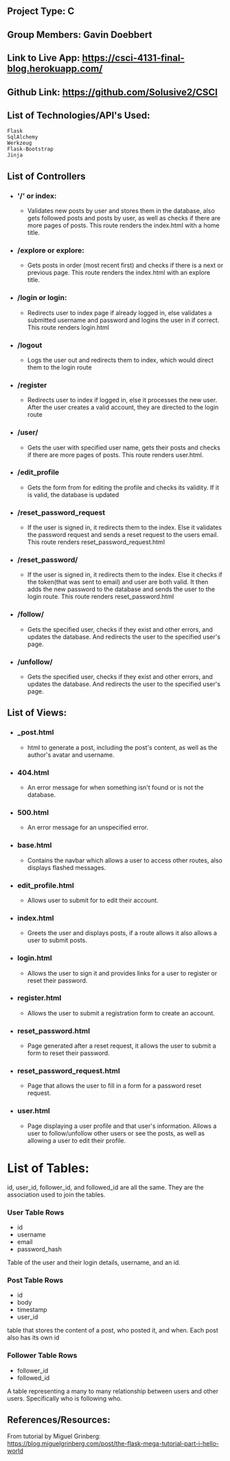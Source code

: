 ## **Project Type:** C
## **Group Members:** Gavin Doebbert
## **Link to Live App:** https://csci-4131-final-blog.herokuapp.com/
## **Github Link:** https://github.com/Solusive2/CSCI
## **List of Technologies/API's Used:**
	Flask 
	SqlAlchemy
	Werkzeug
	Flask-Bootstrap
	Jinja




## **List of Controllers**

* ### **'/' or index:**
  * Validates new posts by user and stores them in the database, also gets followed posts and posts by user, as well as checks if there are more pages of posts. This route renders the index.html with a home title.

* ### **/explore or explore:**
  * Gets posts in order (most recent first) and checks if there is a next or previous page. This route renders the index.html with an explore title.

* ### **/login or login:**
  * Redirects user to index page if already logged in, else validates a submitted username and password and logins the user in if correct. This route renders login.html

* ### **/logout**
  * Logs the user out and redirects them to index, which would direct them to the login route

* ### **/register**
  * Redirects user to index if logged in, else it processes the new user. After the user creates a valid account, they are directed to the login route

* ### **/user/<username>**
  * Gets the user with specified user name, gets their posts and checks if there are more pages of posts. This route renders user.html.

* ### **/edit_profile**
  * Gets the form from for editing the profile and checks its validity. If it is valid, the database is updated 

* ### **/reset_password_request**
  * If the user is signed in, it redirects them to the index. Else it validates the password request and sends a reset request to the users email. This route renders reset_password_request.html

* ### **/reset_password/<token>**
  * If the user is signed in, it redirects them to the index. Else it checks if the token(that was sent to email) and user are both valid. It then adds the new password to the database and sends the user to the login route. This route renders reset_password.html

* ### **/follow/<username>**
  * Gets the specified user, checks if they exist and other errors, and updates the database. And redirects the user to the specified user's page.

* ### **/unfollow/<username>**
  * Gets the specified user, checks if they exist and other errors, and updates the database. And redirects the user to the specified user's page.





## **List of Views:**


* ### **_post.html**
  * html to generate a post, including the post's content, as well as the author's avatar and username.

* ### **404.html**
  * An error message for when something isn't found or is not the database.

* ### **500.html**
  * An error message for an unspecified error.

* ### **base.html**
  * Contains the navbar which allows a user to access other routes, also displays flashed messages.

* ### **edit_profile.html**
  * Allows user to submit for to edit their account.

* ### **index.html**
  * Greets the user and displays posts, if a route allows it also allows a user to submit posts.

* ### **login.html**
  * Allows the user to sign it and provides links for a user to register or reset their password.

* ### **register.html**
  * Allows the user to submit a registration form to create an account.

* ### **reset_password.html**
  * Page generated after a reset request, it allows the user to submit a form to reset their password.

* ### **reset_password_request.html**
  * Page that allows the user to fill in a form for a password reset request.

* ### **user.html**
  * Page displaying a user profile and that user's information. Allows a user to follow/unfollow other users or see the posts, as well as allowing a user to edit their profile.






# **List of Tables:**
id, user_id, follower_id, and followed_id are all the same. They are the association used to join the tables.
	

### **User Table Rows**
* id
* username
* email
* password_hash

Table of the user and their login details, username, and an id.

### **Post Table Rows**
* id
* body
* timestamp
* user_id

table that stores the content of a post, who posted it, and when. Each post also has its own id

### **Follower Table Rows**

* follower_id
* followed_id

A table representing a many to many relationship between users and other users. Specifically who is following who.



## **References/Resources:**

From tutorial by Miguel Grinberg:   
	https://blog.miguelgrinberg.com/post/the-flask-mega-tutorial-part-i-hello-world
